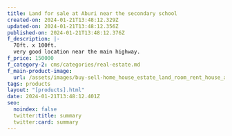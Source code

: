 ```yaml
---
title: Land for sale at Aburi near the secondary school
created-on: 2024-01-21T13:48:12.329Z
updated-on: 2024-01-21T13:48:12.356Z
published-on: 2024-01-21T13:48:12.376Z
f_description: |-
  70ft. x 100ft. 
  very good location near the main highway. 
f_price: 150000
f_category-2: cms/categories/real-estate.md
f_main-product-image:
  url: /assets/images/buy-sell-home_house_estate_land_room_rent_house_apartment_chamber_and_hall_real-estate-self_contain_land_for_sale_5.jpg
tags: products
layout: "[products].html"
date: 2024-01-21T13:48:12.401Z
seo:
  noindex: false
  twitter:title: summary
  twitter:card: summary
---
```

